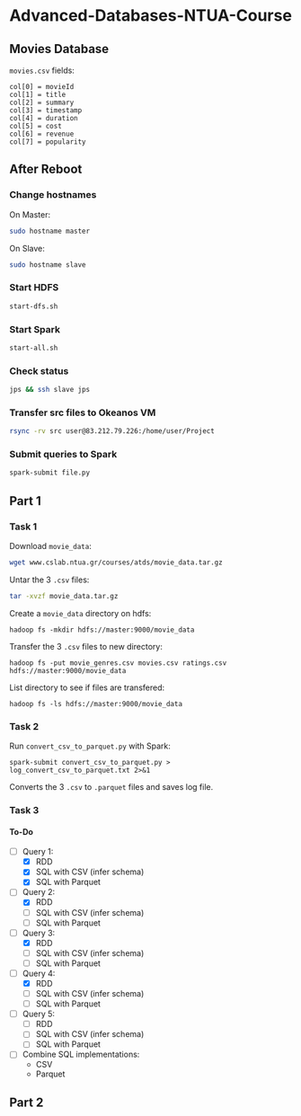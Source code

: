 # Advanced-Databases-NTUA-Course

## Movies Database
`movies.csv` fields:
```
col[0] = movieId
col[1] = title
col[2] = summary
col[3] = timestamp
col[4] = duration
col[5] = cost
col[6] = revenue
col[7] = popularity
```

## After Reboot
### Change hostnames
On Master:
```bash
sudo hostname master
```
On Slave:
```bash
sudo hostname slave
```

### Start HDFS
```bash
start-dfs.sh
```

### Start Spark
```bash
start-all.sh
```

### Check status
```bash
jps && ssh slave jps
```

### Transfer src files to Okeanos VM
```bash
rsync -rv src user@83.212.79.226:/home/user/Project
```

### Submit queries to Spark
```bash
spark-submit file.py
```

## Part 1

### Task 1
Download `movie_data`:
```bash
wget www.cslab.ntua.gr/courses/atds/movie_data.tar.gz
```

Untar the 3 `.csv` files:
```bash
tar -xvzf movie_data.tar.gz
```

Create a `movie_data` directory on hdfs:
```
hadoop fs -mkdir hdfs://master:9000/movie_data
```

Transfer the 3 `.csv` files to new directory:
```
hadoop fs -put movie_genres.csv movies.csv ratings.csv hdfs://master:9000/movie_data
```

List directory to see if files are transfered:
```
hadoop fs -ls hdfs://master:9000/movie_data
```

### Task 2
Run `convert_csv_to_parquet.py` with Spark:
```
spark-submit convert_csv_to_parquet.py > log_convert_csv_to_parquet.txt 2>&1
```
Converts the 3 `.csv` to `.parquet` files and saves log file.


### Task 3
#### To-Do
- [ ] Query 1:
  - [x] RDD
  - [x] SQL with CSV (infer schema)
  - [x] SQL with Parquet
- [ ] Query 2:
  - [x] RDD
  - [ ] SQL with CSV (infer schema)
  - [ ] SQL with Parquet
- [ ] Query 3:
  - [x] RDD
  - [ ] SQL with CSV (infer schema)
  - [ ] SQL with Parquet
- [ ] Query 4:
  - [x] RDD
  - [ ] SQL with CSV (infer schema)
  - [ ] SQL with Parquet
- [ ] Query 5:
  - [ ] RDD
  - [ ] SQL with CSV (infer schema)
  - [ ] SQL with Parquet

- [ ] Combine SQL implementations:
  - CSV
  - Parquet

## Part 2